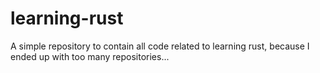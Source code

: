 # learning-rust
A simple repository to contain all code related to learning rust, because I ended up with too many repositories...
